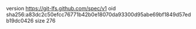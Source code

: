 version https://git-lfs.github.com/spec/v1
oid sha256:a83dc2c50efcc76771b42b0e18070da93300d95abe69bf1849d57edb19dc0426
size 276
